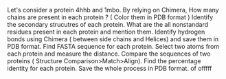 Let's consider a protein 4hhb and 1mbo. By relying on Chimera,
How many chains are present in each protein  ? ( Color them in PDB format ) 
Identify the secondary strucutres of each protein.
What are the all nonstandard residues present in each protein and mention them.
Identify hydrogen bonds using Chimera ( between side chains and Helices) and save them in PDB format.
Find FASTA sequence for each protein.
Select two atoms from each protein and measure the distance.
Compare the sequences of two proteins ( Structure Comparison>Match>Align).
Find the percentage identity for each protein.
Save the whole process in PDB format.
of offfff
